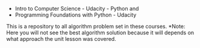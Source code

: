 * Intro to Computer Science - Udacity - Python
and
* Programming Foundations with Python - Udacity


This is a repository to all algorithm problem set in these courses.
*Note: Here you will not see the best algorithm solution because it will depends on what approach the unit lesson was covered.
